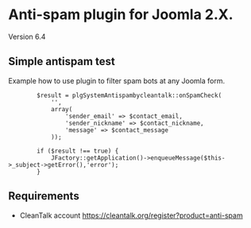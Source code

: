 Anti-spam plugin for Joomla 2.X.
============

Version 6.4

## Simple antispam test

Example how to use plugin to filter spam bots at any Joomla form.


            $result = plgSystemAntispambycleantalk::onSpamCheck(
                '',
                array(
                    'sender_email' => $contact_email, 
                    'sender_nickname' => $contact_nickname, 
                    'message' => $contact_message
                ));

            if ($result !== true) {
                JFactory::getApplication()->enqueueMessage($this->_subject->getError(),'error');
            }

## Requirements

* CleanTalk account https://cleantalk.org/register?product=anti-spam